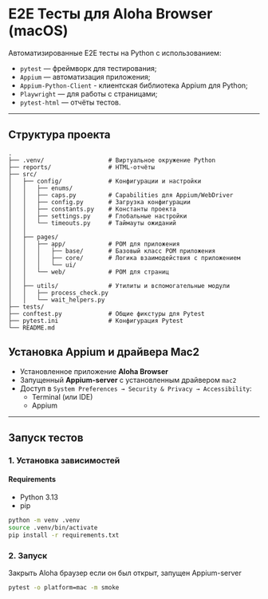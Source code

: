 # E2E Тесты для Aloha Browser (macOS)

Автоматизированные E2E тесты на Python с использованием:
- `pytest` — фреймворк для тестирования;
- `Appium` — автоматизация приложения;
- `Appium-Python-Client` - клиентская библиотека Appium для Python;
- `Playwright` — для работы с страницами;
- `pytest-html` — отчёты тестов.

---

## Структура проекта
```
.
├── .venv/                  # Виртуальное окружение Python
├── reports/                # HTML-отчёты
├── src/                   
│   ├── config/             # Конфигурации и настройки
│   │   ├── enums/         
│   │   ├── caps.py         # Capabilities для Appium/WebDriver
│   │   ├── config.py       # Загрузка конфигурации
│   │   ├── constants.py    # Константы проекта
│   │   ├── settings.py     # Глобальные настройки
│   │   └── timeouts.py     # Таймауты ожиданий
│   │
│   ├── pages/              
│   │   ├── app/            # POM для приложения
│   │   │   ├── base/       # Базовый класс POM приложения
│   │   │   ├── core/       # Логика взаимодействия с приложением
│   │   │   └── ui/         
│   │   └── web/            # POM для страниц
│   │
│   ├── utils/              # Утилиты и вспомогательные модули
│   │   ├── process_check.py  
│   │   └── wait_helpers.py   
├── tests/                  
├── conftest.py             # Общие фикстуры для Pytest
├── pytest.ini              # Конфигурация Pytest      
└── README.md          

```
## Установка Appium и драйвера Mac2
- Установленное приложение **Aloha Browser**
- Запущенный **Appium-server** с установленным драйвером `mac2`
- Доступ в `System Preferences → Security & Privacy → Accessibility`:
  - Terminal (или IDE)
  - Appium
---

## Запуск тестов
### 1. Установка зависимостей
#### Requirements
- Python 3.13
- pip
```bash
python -m venv .venv
source .venv/bin/activate
pip install -r requirements.txt
```

### 2. Запуск
Закрыть Aloha браузер если он был открыт, запущен Appium-server
```bash
pytest -o platform=mac -m smoke
```